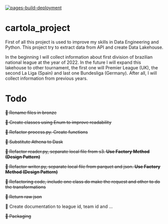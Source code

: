 [![pages-build-deployment](https://github.com/GMizuno/cartola_project/actions/workflows/pages/pages-build-deployment/badge.svg)](https://github.com/GMizuno/cartola_project/actions/workflows/pages/pages-build-deployment)

# cartola_project

First of all this project is used to improve my skills in Data Engineering and Python. This project try to extract data
from API and create Data Lakehouse.

In the beginning I will collect information about first division of brazilian national league at the year of 2022.
In the future I will expand this lakehouse to other tournament, the first one will Premier League (UK), the second La
Liga (Spain) and last one Bundesliga (Germany). After all, I will collect information from previous years.

# Todo

~~:black_square_button: Rename files in bronze~~

~~:black_square_button: Create classes using Enum to improve readability~~

~~:black_square_button: Refactor process.py. Create functions~~

~~:black_square_button: Substitute Athena to Dask~~

~~:black_square_button: Refactor reader.py, separate local file from s3. **Use Factory Method (Design Pattern)**~~

~~:black_square_button: Refactor writer.py, separate local file from parquet and json. **Use Factory Method (Design
Pattern)**~~

~~:black_square_button: Refactoring code, include one class do make the request and other to do the transformations~~

~~:black_square_button: Return raw json~~

:black_square_button: Create documentation to league id, team id and ...

~~:black_square_button: Packaging~~

